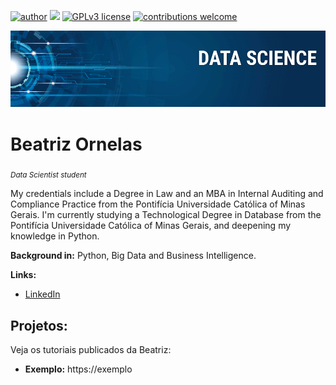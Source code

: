 [![author](https://img.shields.io/badge/author-carlosfab-red.svg)](https://www.linkedin.com/in/carlosfab) [![](https://img.shields.io/badge/python-3.7+-blue.svg)](https://www.python.org/downloads/release/python-365/) [![GPLv3 license](https://img.shields.io/badge/License-GPLv3-blue.svg)](http://perso.crans.org/besson/LICENSE.html) [![contributions welcome](https://img.shields.io/badge/contributions-welcome-brightgreen.svg?style=flat)](https://github.com/carlosfab/data_science/issues)

<p align="center">
  <img src="banner.png" >
</p>

# Beatriz Ornelas
<sub>*Data Scientist student*</sub>

My credentials include a Degree in Law and an MBA in Internal Auditing and Compliance Practice from the Pontifícia Universidade Católica of Minas Gerais. I'm currently studying a Technological Degree in Database from the Pontifícia Universidade Católica of Minas Gerais, and deepening my knowledge in Python.

**Background in:** Python, Big Data and Business Intelligence.

**Links:**
* [LinkedIn](https://www.linkedin.com/in/beatriz-o-b9275a182/)


## Projetos:
Veja os tutoriais publicados da Beatriz:
* **Exemplo:** https://exemplo
